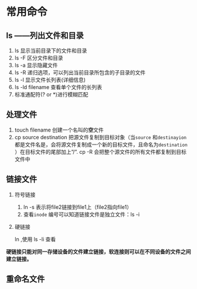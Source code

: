 # 常用命令

## ls ——列出文件和目录

1. ls 显示当前目录下的文件和目录
2. ls -F 区分文件和目录
3. ls -a 显示隐藏文件
4. ls -R 递归选项，可以列出当前目录所包含的子目录的文件
5. ls -l 显示文件长列表(详细信息)
6. ls -ld filename 查看单个文件的长列表
7. 标准通配符(? or *)进行模糊匹配

## 处理文件

1. touch filename 创建一个名叫<filename>的**空**文件
2. cp source destination 把源文件复制到目标对象（当`source` 和`destinayion` 都是文件名是，会将源文件复制成一个新的目标文件，且命名为`destination` ）在目标文件的尾部加上”/”. cp -R 会把整个源文件的所有文件都复制到目标文件中

## 链接文件

1. 符号链接

    1. ln -s <file1> <file2>表示将file2链接到file1上（file2指向file1）
    2. 查看`inode` 编号可以知道链接文件是独立文件：ls -i

2. 硬链接

    ln <file1> <file2>,使用 ls -li 查看

**硬链接只能对同一存储设备的文件建立链接，软连接则可以在不同设备的文件之间建立链接。**

## 重命名文件